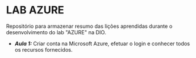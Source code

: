 # LAB AZURE
Repositório para armazenar resumo das lições aprendidas durante o desenvolvimento do lab "AZURE" na DIO.

- ***Aula 1:*** Criar conta na Microsoft Azure, efetuar o login e conhecer todos os recursos fornecidos. 
